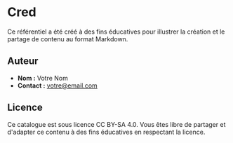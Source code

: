 # Cred

Ce référentiel a été créé à des fins éducatives pour illustrer la création et le partage de contenu au format Markdown.

## Auteur
- **Nom :** Votre Nom
- **Contact :** votre@email.com

## Licence
Ce catalogue est sous licence CC BY-SA 4.0. Vous êtes libre de partager et d'adapter ce contenu à des fins éducatives en respectant la licence.
